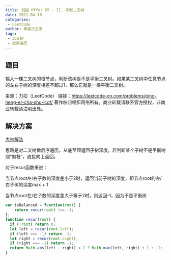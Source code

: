 ```yaml
---
title: 剑指 Offer 55 - II. 平衡二叉树
date: 2021-04-10
categories:
 - LeetCode
author: 青菜白玉汤
tags:
 - 二叉树
 - 后序遍历
---
```


## 题目
输入一棵二叉树的根节点，判断该树是不是平衡二叉树。如果某二叉树中任意节点的左右子树的深度相差不超过1，那么它就是一棵平衡二叉树。

来源：力扣（LeetCode）
链接：https://leetcode-cn.com/problems/ping-heng-er-cha-shu-lcof/
著作权归领扣网络所有。商业转载请联系官方授权，非商业转载请注明出处。

## 解决方案
[大神解法](https://leetcode-cn.com/problems/ping-heng-er-cha-shu-lcof/solution/mian-shi-ti-55-ii-ping-heng-er-cha-shu-cong-di-zhi/)

思路是对二叉树做后序遍历，从底至顶返回子树深度，若判断某个子树不是平衡树则“剪枝”，直接向上返回。

对于recur函数来说：

当节点root左/右子数的深度差小于2时，返回当前子树的深度，即节点root的左/右子树的深度max + 1

当节点root左/右子数的深度差大于等于2时，则返回-1，因为不是平衡树

```javascript
var isBalanced = function(root) {
    return recur(root) !== -1;
};
function recur(root) {
  if (!root) return 0;
  let left = recur(root.left);
  if (left === -1) return -1;
  let right = recur(root.right);
  if (right === -1) return -1;
  return Math.abs(left - right) < 2 ? Math.max(left, right) + 1 : -1;
}
```